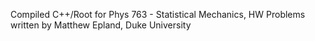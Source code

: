 Compiled C++/Root for Phys 763 - Statistical Mechanics, HW Problems  
written by Matthew Epland, Duke University  
